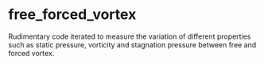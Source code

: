 # free_forced_vortex
Rudimentary code iterated to measure the variation of different properties such as static pressure, vorticity and stagnation pressure between free and forced vortex.
